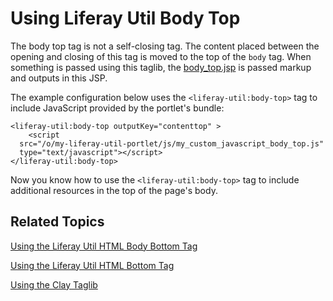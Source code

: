 # Using Liferay Util Body Top [](id=using-liferay-util-body-top)

The body top tag is not a self-closing tag. The content placed between the 
opening and closing of this tag is moved to the top of the `body` tag. When 
something is passed using this taglib, the 
[body_top.jsp](https://github.com/liferay/liferay-portal/blob/7.1.x/portal-web/docroot/html/common/themes/body_top.jsp#L25-L31) 
is passed markup and outputs in this JSP. 

The example configuration below uses the `<liferay-util:body-top>` tag to 
include JavaScript provided by the portlet's bundle:

    <liferay-util:body-top outputKey="contenttop" >
    	<script 
      src="/o/my-liferay-util-portlet/js/my_custom_javascript_body_top.js" 
      type="text/javascript"></script>
    </liferay-util:body-top>

Now you know how to use the `<liferay-util:body-top>` tag to include additional 
resources in the top of the page's body. 

## Related Topics [](id=related-topics)

[Using the Liferay Util HTML Body Bottom Tag](/develop/tutorials/-/knowledge_base/7-1/using-liferay-util-body-bottom)

[Using the Liferay Util HTML Bottom Tag](/develop/tutorials/-/knowledge_base/7-1/using-liferay-util-html-bottom)

[Using the Clay Taglib](/develop/tutorials/-/knowledge_base/7-1/using-the-clay-taglib-in-your-portlets)